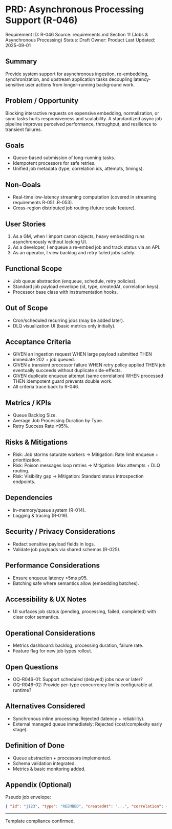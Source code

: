 # PRD: Asynchronous Processing Support (R-046)

Requirement ID: R-046
Source: requirements.md Section 11 (Jobs & Asynchronous Processing)
Status: Draft
Owner: Product
Last Updated: 2025-09-01

## Summary

Provide system support for asynchronous ingestion, re-embedding, synchronization, and upstream application tasks decoupling latency-sensitive user actions from longer-running background work.

## Problem / Opportunity

Blocking interactive requests on expensive embedding, normalization, or sync tasks hurts responsiveness and scalability. A standardized async job pipeline improves perceived performance, throughput, and resilience to transient failures.

## Goals

- Queue-based submission of long-running tasks.
- Idempotent processors for safe retries.
- Unified job metadata (type, correlation ids, attempts, timings).

## Non-Goals

- Real-time low-latency streaming computation (covered in streaming requirements R-051..R-053).
- Cross-region distributed job routing (future scale feature).

## User Stories

1. As a GM, when I import canon objects, heavy embedding runs asynchronously without locking UI.
2. As a developer, I enqueue a re-embed job and track status via an API.
3. As an operator, I view backlog and retry failed jobs safely.

## Functional Scope

- Job queue abstraction (enqueue, schedule, retry policies).
- Standard job payload envelope (id, type, createdAt, correlation keys).
- Processor base class with instrumentation hooks.

## Out of Scope

- Cron/scheduled recurring jobs (may be added later).
- DLQ visualization UI (basic metrics only initially).

## Acceptance Criteria

- GIVEN an ingestion request WHEN large payload submitted THEN immediate 202 + job queued.
- GIVEN a transient processor failure WHEN retry policy applied THEN job eventually succeeds without duplicate side-effects.
- GIVEN duplicate enqueue attempt (same correlation) WHEN processed THEN idempotent guard prevents double work.
- All criteria trace back to R-046.

## Metrics / KPIs

- Queue Backlog Size.
- Average Job Processing Duration by Type.
- Retry Success Rate ≥95%.

## Risks & Mitigations

- Risk: Job storms saturate workers → Mitigation: Rate limit enqueue + prioritization.
- Risk: Poison messages loop retries → Mitigation: Max attempts + DLQ routing.
- Risk: Visibility gap → Mitigation: Standard status introspection endpoints.

## Dependencies

- In-memory/queue system (R-014).
- Logging & tracing (R-019).

## Security / Privacy Considerations

- Redact sensitive payload fields in logs.
- Validate job payloads via shared schemas (R-025).

## Performance Considerations

- Ensure enqueue latency <5ms p95.
- Batching safe where semantics allow (embedding batches).

## Accessibility & UX Notes

- UI surfaces job status (pending, processing, failed, completed) with clear color semantics.

## Operational Considerations

- Metrics dashboard: backlog, processing duration, failure rate.
- Feature flag for new job types rollout.

## Open Questions

- OQ-R046-01: Support scheduled (delayed) jobs now or later?
- OQ-R046-02: Provide per-type concurrency limits configurable at runtime?

## Alternatives Considered

- Synchronous inline processing: Rejected (latency + reliability).
- External managed queue immediately: Rejected (cost/complexity early stage).

## Definition of Done

- Queue abstraction + processors implemented.
- Schema validation integrated.
- Metrics & basic monitoring added.

## Appendix (Optional)

Pseudo job envelope:

```json
{ "id": "j123", "type": "REEMBED", "createdAt": "...", "correlation": { "entityId": "e1" } }
```

---
Template compliance confirmed.

